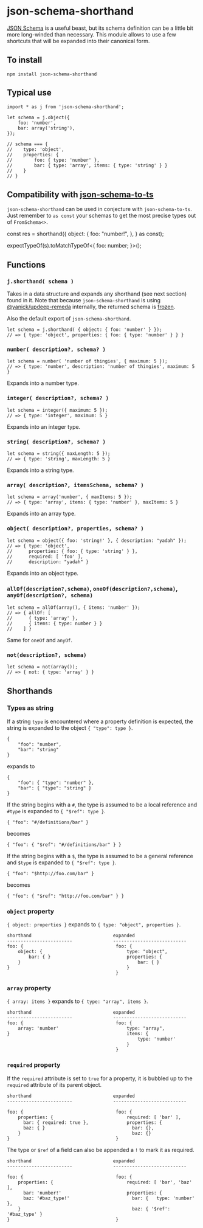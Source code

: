 # json-schema-shorthand

[JSON Schema](http://json-schema.org/) is a useful beast, 
but its schema definition can be a little bit more long-winded
than necessary. This module allows to use a few shortcuts that
will be expanded into their canonical form.

## To install

    npm install json-schema-shorthand

## Typical use

    import * as j from 'json-schema-shorthand';

    let schema = j.object({
        foo: 'number',
        bar: array('string'),
    });

    // schema === {
    //    type: 'object',
    //    properties: {
    //        foo: { type: 'number' },
    //        bar: { type: 'array', items: { type: 'string' } }
    //    }
    // }

## Compatibility with [json-schema-to-ts](https://www.npmjs.com/package/json-schema-to-ts)

`json-schema-shorthand` can be used in conjecture with `json-schema-to-ts`.
Just remember to `as const` your schemas to get the most precise types out 
of `FromSchema<>`.

  const res = shorthand({
    object: {
      foo: "number!",
    },
  } as const);

  expectTypeOf(s).toMatchTypeOf<{
    foo: number;
  }>();

## Functions

### `j.shorthand( schema )`

Takes in a data structure
and expands any shorthand (see next section) found in it. Note that because
`json-schema-shorthand` is using
[@yanick/updeep-remeda](https://www.npmjs.com/package/@yanick/updeep-remeda) internally, the returned schema 
is [frozen](https://developer.mozilla.org/en-US/docs/Web/JavaScript/Reference/Global_Objects/Object/freeze).

Also the default export of `json-schema-shorthand`.

    let schema = j.shorthand( { object: { foo: 'number' } });
    // => { type: 'object', properties: { foo: { type: 'number' } } }


### `number( description?, schema? )`

    let schema = number( 'number of thingies', { maximum: 5 });
    // => { type: 'number', description: 'number of thingies', maximum: 5 }

Expands into a number type.

### `integer( description?, schema? )`

    let schema = integer({ maximum: 5 });
    // => { type: 'integer', maximum: 5 }

Expands into an integer type.

### `string( description?, schema? )`

    let schema = string({ maxLength: 5 });
    // => { type: 'string', maxLength: 5 }

Expands into a string type.

### `array( description?, itemsSchema, schema? )`

    let schema = array('number', { maxItems: 5 });
    // => { type: 'array', items: { type: 'number' }, maxItems: 5 }

Expands into an array type.

### `object( description?, properties, schema? )`

    let schema = object({ foo: 'string!' }, { description: "yadah" });
    // => { type: 'object', 
    //      properties: { foo: { type: 'string' } }, 
    //      required: [ 'foo' ],
    //      description: "yadah" }

Expands into an object type.

### `allOf(description?,schema)`, `oneOf(description?,schema)`, `anyOf(description?, schema)`

    let schema = allOf(array(), { items: 'number' });
    // => { allOf: [ 
    //      { type: 'array' }, 
    //      { items: { type: number } } 
    //    ] }

Same for `oneOf` and `anyOf`.

### `not(description?, schema)`

    let schema = not(array());
    // => { not: { type: 'array' } } 


## Shorthands


### Types as string

If a string `type` is encountered where a property definition is 
expected, the string is expanded to the object `{ "type": type }`.

    {
        "foo": "number",
        "bar": "string"
    }

expands to

    {
        "foo": { "type": "number" },
        "bar": { "type": "string" }
    }

If the string begins with a `#`, the type is assumed to be a local reference and
`#type` is expanded to `{ "$ref": type }`.

    { "foo": "#/definitions/bar" } 

becomes

    { "foo": { "$ref": "#/definitions/bar" } }

If the string begins with a `$`, the type is assumed to be a general reference and
`$type` is expanded to `{ "$ref": type }`.

    { "foo": "$http://foo.com/bar" } 

becomes

    { "foo": { "$ref": "http://foo.com/bar" } }

### `object` property

`{ object: properties }` expands to `{ type: "object", properties }`.

    shorthand                              expanded
    ------------------------               ---------------------------
    foo: {                                  foo: {
        object: {                               type: "object",
            bar: { }                            properties: {
        }                                           bar: { }
    }                                           }
                                            }


### `array` property

`{ array: items }` expands to `{ type: "array", items }`.

    shorthand                              expanded
    ------------------------               ---------------------------
    foo: {                                  foo: {
        array: 'number'                         type: "array",
    }                                           items: {
                                                    type: 'number' 
                                                }
                                            }


### `required` property

If the `required` attribute is set to `true` for a property, it is bubbled
up to the `required` attribute of its parent object.

    shorthand                              expanded
    ------------------------               ---------------------------

    foo: {                                  foo: {
        properties: {                           required: [ 'bar' ],
          bar: { required: true },              properties: { 
          baz: { }                                bar: {},
        }                                         baz: {}
    }                                       }

The type or `$ref` of a field can also be appended a `!` to mark it
as required.

    shorthand                              expanded
    ------------------------               ---------------------------

    foo: {                                  foo: {
        properties: {                           required: [ 'bar', 'baz' ],
          bar: 'number!'                        properties: { 
          baz: '#baz_type!'                       bar: {   type: 'number' },
        }                                         baz: { '$ref': '#baz_type' }
    }                                       }

